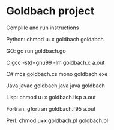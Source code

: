 # Goldbach project
Complile and run instructions

Python:
    chmod u+x goldbach
    goldabch

GO:
    go run goldbach.go
    
C
    gcc -std=gnu99 -lm goldbach.c
    a.out

C#
    mcs goldbach.cs
    mono goldbach.exe

Java
    javac goldbach.java
    java goldbach

Lisp:
    chmod u+x goldbach.lisp
    a.out

Fortran:
    gfortran goldbach.f95
    a.out

Perl:
    chmod u+x goldbach.pl
    goldbach.pl
